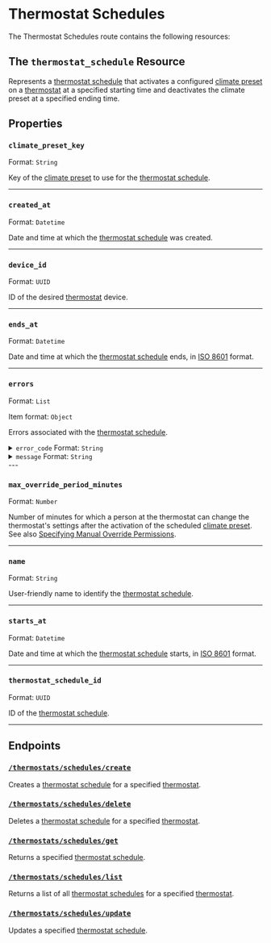 # Thermostat Schedules

The Thermostat Schedules route contains the following resources:

## The `thermostat_schedule` Resource

Represents a [thermostat schedule](../../../capability-guides/thermostats/creating-and-managing-thermostat-schedules.md) that activates a configured [climate preset](../../../capability-guides/thermostats/creating-and-managing-climate-presets/README.md) on a [thermostat](https://docs.seam.co/latest/capability-guides/thermostats) at a specified starting time and deactivates the climate preset at a specified ending time.

## Properties

### `climate_preset_key`

Format: `String`

Key of the [climate preset](../../../capability-guides/thermostats/creating-and-managing-climate-presets/README.md) to use for the [thermostat schedule](../../../capability-guides/thermostats/creating-and-managing-thermostat-schedules.md).

---

### `created_at`

Format: `Datetime`

Date and time at which the [thermostat schedule](../../../capability-guides/thermostats/creating-and-managing-thermostat-schedules.md) was created.

---

### `device_id`

Format: `UUID`

ID of the desired [thermostat](https://docs.seam.co/latest/capability-guides/thermostats) device.

---

### `ends_at`

Format: `Datetime`

Date and time at which the [thermostat schedule](../../../capability-guides/thermostats/creating-and-managing-thermostat-schedules.md) ends, in [ISO 8601](https://www.iso.org/iso-8601-date-and-time-format.html) format.

---

### `errors`

Format: `List`

Item format: `Object`

Errors associated with the [thermostat schedule](../../../capability-guides/thermostats/creating-and-managing-thermostat-schedules.md).

<details>

<summary><code>error_code</code> Format: <code>String</code></summary>

Unique identifier of the type of error. Enables quick recognition and categorization of the issue.
</details>
<details>

<summary><code>message</code> Format: <code>String</code></summary>

Detailed description of the error. Provides insights into the issue and potentially how to rectify it.
</details>
---

### `max_override_period_minutes`

Format: `Number`

Number of minutes for which a person at the thermostat can change the thermostat's settings after the activation of the scheduled [climate preset](../../../capability-guides/thermostats/creating-and-managing-climate-presets/README.md). See also [Specifying Manual Override Permissions](../../../capability-guides/thermostats/creating-and-managing-thermostat-schedules.md#specifying-manual-override-permissions).

---

### `name`

Format: `String`

User-friendly name to identify the [thermostat schedule](../../../capability-guides/thermostats/creating-and-managing-thermostat-schedules.md).

---

### `starts_at`

Format: `Datetime`

Date and time at which the [thermostat schedule](../../../capability-guides/thermostats/creating-and-managing-thermostat-schedules.md) starts, in [ISO 8601](https://www.iso.org/iso-8601-date-and-time-format.html) format.

---

### `thermostat_schedule_id`

Format: `UUID`

ID of the [thermostat schedule](../../../capability-guides/thermostats/creating-and-managing-thermostat-schedules.md).

---

## Endpoints

### [`/thermostats/schedules/create`](./create.md)

Creates a [thermostat schedule](../../../capability-guides/thermostats/creating-and-managing-thermostat-schedules.md) for a specified [thermostat](https://docs.seam.co/latest/capability-guides/thermostats).
### [`/thermostats/schedules/delete`](./delete.md)

Deletes a [thermostat schedule](../../../capability-guides/thermostats/creating-and-managing-thermostat-schedules.md) for a specified [thermostat](https://docs.seam.co/latest/capability-guides/thermostats).
### [`/thermostats/schedules/get`](./get.md)

Returns a specified [thermostat schedule](../../../capability-guides/thermostats/creating-and-managing-thermostat-schedules.md).
### [`/thermostats/schedules/list`](./list.md)

Returns a list of all [thermostat schedules](../../../capability-guides/thermostats/creating-and-managing-thermostat-schedules.md) for a specified [thermostat](https://docs.seam.co/latest/capability-guides/thermostats).
### [`/thermostats/schedules/update`](./update.md)

Updates a specified [thermostat schedule](../../../capability-guides/thermostats/creating-and-managing-thermostat-schedules.md).

